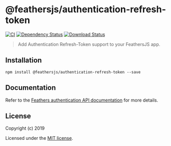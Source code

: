 # @feathersjs/authentication-refresh-token

[![CI](https://github.com/feathersjs/feathers/workflows/Node.js%20CI/badge.svg)](https://github.com/feathersjs/feathers/actions?query=workflow%3A%22Node.js+CI%22)
[![Dependency Status](https://img.shields.io/david/feathersjs/feathers.svg?style=flat-square&path=packages/authentication)](https://david-dm.org/feathersjs/feathers?path=packages/authentication)
[![Download Status](https://img.shields.io/npm/dm/@feathersjs/authentication.svg?style=flat-square)](https://www.npmjs.com/package/@feathersjs/authentication)

> Add Authentication Refresh-Token support to your FeathersJS app.

## Installation

```
npm install @feathersjs/authentication-refresh-token --save
```

## Documentation

Refer to the [Feathers authentication API documentation](https://docs.feathersjs.com/api/authentication/) for more details.

## License

Copyright (c) 2019

Licensed under the [MIT license](LICENSE).
